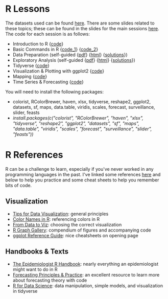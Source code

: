 # R Lessons

The datasets used can be found [here](../main/workshop/R_Sessions/Data). There are some slides related to these topics; these can be found in the slides for the main sessions [here](../main/workshop/R_Sessions/Slides). The code for each session is as follows:

* Introduction to R {[code](../main/workshop/R_Sessions/Code/practice_day1.R)} 
* Basic Commands in R {[code_1](../main/workshop/R_Sessions/Code/practice.R)} {[code_2](../main/workshop/R_Sessions/Code/practice_day2.R)}
* Data Preparation (self-guided {[pdf](../main/workshop/R_Sessions/worksheet1.pdf)} {[html](../main/workshop/R_Sessions/worksheet1.html)} {[solutions](../main/workshop/R_Sessions/worksheet1_sol.html)})
* Exploratory Analysis (self-guided {[pdf](../main/workshop/R_Sessions/worksheet2.pdf)} {[html](../main/workshop/R_Sessions/worksheet2.html)} {[solutions](../main/workshop/R_Sessions/worksheet2_sol.html)}) 
* Tidyverse {[code](../main/workshop/R_Sessions/Code/tidyverse.R)}
* Visualization & Plotting with ggplot2 {[code](../main/workshop/R_Sessions/Code/plots.R)}
* Mapping {[code](../main/workshop/R_Sessions/Code/mapping.R)}
* Time Series & Forecasting {[code](../main/workshop/R_Sessions/Code/forecasting.R)}

You will need to install the following packages:
- colorist, RColorBrewer, haven, xlsx, tidyverse, reshape2, ggplot2, datasets, sf, maps, data.table, viridis, scales, forecast, surveillance, slider, feasts
- *install.packages(c("colorist", "RColorBrewer", "haven", "xlsx", "tidyverse", "reshape2", "ggplot2", "datasets", "sf", "maps", "data.table", "viridis", "scales", "forecast", "surveillance", "slider", "feasts"))*

# R References

R can be a challenge to learn, especially if you've never worked in any programming languages in the past. I've linked some references [here](../main/workshop/R_Sessions/References) and below to help you practice and some cheat sheets to help you remember bits of code.

## Visualization

* [Tips for Data Visualization](../main/workshop/R_Sessions/References): general principles
* [Color Names in R](../main/workshop/R_Sessions/References/Rcolor.pdf): referencing colors in R
* [From Data to Viz](https://www.data-to-viz.com/): choosing the correct visualization
* [R Graph Gallery](https://r-graph-gallery.com/): compendium of figures and accompanying code
* [ggplot Reference Guide](https://ggplot2.tidyverse.org/): nice cheatsheets on opening page

## Handbooks & Texts

* [The Epidemiologist R Handbook](https://appliedepi.org/epirhandbook/): nearly everything an epidemiologist might want to do in R
* [Forecasting Principles & Practice](https://otexts.com/fpp2/intro.html): an excellent resource to learn more about forecasting theory with code
* [R for Data Science](https://r4ds.had.co.nz/): data manipulation, simple models, and visualization in tidyverse
